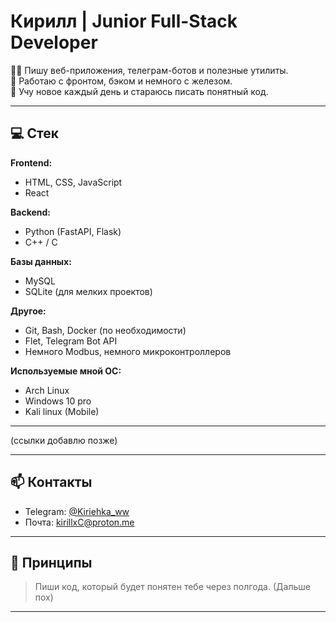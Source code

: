 # Кирилл | Junior Full-Stack Developer

👨‍💻 Пишу веб-приложения, телеграм-ботов и полезные утилиты.  
🔧 Работаю с фронтом, бэком и немного с железом.  
🧠 Учу новое каждый день и стараюсь писать понятный код.

---

## 💻 Стек

**Frontend:**  
- HTML, CSS, JavaScript  
- React

**Backend:**  
- Python (FastAPI, Flask)  
- C++ / C

**Базы данных:**  
- MySQL  
- SQLite (для мелких проектов)

**Другое:**  
- Git, Bash, Docker (по необходимости)  
- Flet, Telegram Bot API  
- Немного Modbus, немного микроконтроллеров

**Используемые мной ОС:**  
- Arch Linux
- Windows 10 pro
- Kali linux (Mobile)

---


(ссылки добавлю позже)

---

## 📫 Контакты

- Telegram: [@Kiriehka_ww](https://t.me/Kiriehka_ww)
- Почта: kirillxC@proton.me

---

## 🧱 Принципы

> Пиши код, который будет понятен тебе через полгода. (Дальше пох)

---

